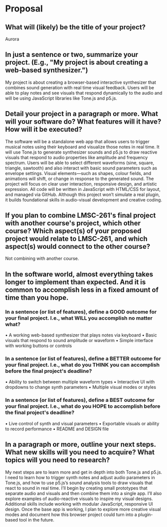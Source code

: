 # Proposal

## What will (likely) be the title of your project?

Aurora

## In just a sentence or two, summarize your project. (E.g., "My project is about creating a web-based synthesizer.")

My project is about creating a browser-based interactive synthesizer that combines sound generation with real time visual feedback. Users will be able to play notes and see visuals that respond dynamically to the audio and will be using JavaScript libraries like Tone.js and p5.js. 

## Detail your project in a paragraph or more. What will your software do? What features will it have? How will it be executed?
The software will be a standalone web app that allows users to trigger musical notes using their keyboard and visualize those notes in real time. It will use Tone.js to generate synthesizer sounds and p5.js to draw reactive visuals that respond to audio properties like amplitude and frequency spectrum. Users will be able to select different waveforms (sine, square, triangle, sawtooth) and also interact with basic sound parameters such as envelope settings. Visual elements—such as shapes, colour fields, and animations will shift, or change in response to the generated sound. The project will focus on clear user interaction, responsive design, and artistic expression. All code will be written in JavaScript with HTML/CSS for layout, and managed via GitHub. Although this project won’t simulate a real plugin, it builds foundational skills in audio-visual development and creative coding.

## If you plan to combine LMSC-261's final project with another course's project, which other course? Which aspect(s) of your proposed project would relate to LMSC-261, and which aspect(s) would connect to the other course?
Not combining with another course. 

## In the software world, almost everything takes longer to implement than expected. And it is common to accomplish less in a fixed amount of time than you hope.

### In a sentence (or list of features), define a GOOD outcome for your final project. I.e., what **WILL** you accomplish no matter what?

•	A working web-based synthesizer that plays notes via keyboard
•	Basic visuals that respond to sound amplitude or waveform
•	Simple interface with working buttons or controls


### In a sentence (or list of features), define a BETTER outcome for your final project. I.e., what do you **THINK** you can accomplish before the final project's deadline?

•	Ability to switch between multiple waveform types
•	Interactive UI with dropdowns to change synth parameters
•	Multiple visual modes or styles 

### In a sentence (or list of features), define a **BEST** outcome for your final project. I.e., what do you HOPE to accomplish before the final project's deadline?

•	Live control of synth and visual parameters
•	Exportable visuals or ability to record performance
•	README and DESIGN file


## In a paragraph or more, outline your next steps. What new skills will you need to acquire? What topics will you need to research?

My next steps are to learn more and get in depth into both Tone.js and p5.js. I need to learn how to trigger synth notes and adjust audio parameters in Tone.js, and how to use p5.js’s sound analysis tools to draw visuals that react to sound in real time. I’ll begin by creating small prototypes that separate audio and visuals and then combine them into a single app. I’ll also explore examples of audio-reactive visuals to inspire my visual designs. Additional skills include working with modular JavaScript, responsive UI design. Once the base app is working, I plan to explore more creative visual modes and document how this browser project could turn into a plugin-based tool in the future.
